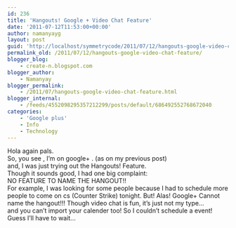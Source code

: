 ```yaml
---
id: 236
title: 'Hangouts! Google + Video Chat Feature'
date: '2011-07-12T11:53:00+00:00'
author: namanyayg
layout: post
guid: 'http://localhost/symmetrycode/2011/07/12/hangouts-google-video-chat-feature/'
permalink_old: /2011/07/12/hangouts-google-video-chat-feature/
blogger_blog:
    - create-n.blogspot.com
blogger_author:
    - Namanyay
blogger_permalink:
    - /2011/07/hangouts-google-video-chat-feature.html
blogger_internal:
    - /feeds/4552098295357212299/posts/default/686492552768672040
categories:
    - 'Google plus'
    - Info
    - Technology
---
```


Hola again pals.  
So, you see , I’m on google+ . (as on my previous post)  
and, I was just trying out the Hangouts! Feature.  
Though it sounds good, I had one big complaint:  
NO FEATURE TO NAME THE HANGOUT!!  
For example, I was looking for some people because I had to schedule more people to come on cs (Counter Strike) tonight. But! Alas! Google+ Cannot name the hangout!!! Though video chat is fun, it’s just not my type…  
and you can’t import your calender too! So I couldn’t schedule a event!  
Guess I’ll have to wait…